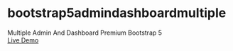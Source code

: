 # bootstrap5admindashboardmultiple
Multiple Admin And Dashboard Premium Bootstrap 5<br>
[Live Demo
](https://therichpost.com/multiple-admin-and-dashboard-premium-bootstrap-5/)
